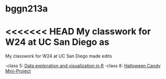 # bggn213a
<<<<<<< HEAD
My classwork for W24 at UC San Diego
as
=======
My classwork for W24 at UC San Diego 
made edits

-class 5: [Data exploration and visualization in R]()
-class 8: [Halloween Candy Mini-Project](https://www.ncbi.nlm.nih.gov/)
